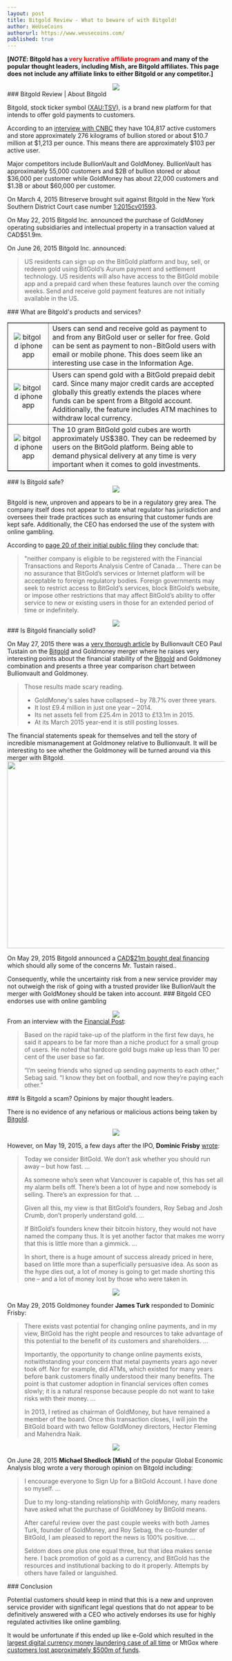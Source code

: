 ```yaml
---
layout: post
title: Bitgold Review - What to beware of with Bitgold!
author: WeUseCoins
authorurl: https://www.weusecoins.com/
published: true
---
```



<p><b>[<em>NOTE</em>: Bitgold has a <font color="red">very lucrative affiliate program</font> and many of the popular thought leaders, including Mish, are Bitgold affiliates. This page does not include any affiliate links to either Bitgold or any competitor.]</b>
<center><img src="/images/bitgold-roy-sebag-josh-crumb.jpg"></center>
### Bitgold Review | About Bitgold
<p>Bitgold, stock ticker symbol (<a href="http://web.tmxmoney.com/quote.php?qm_symbol=XAU:TSV">XAU:TSV</a>), is a brand new platform for that intends to offer gold payments to customers.
<p>According to an <a href="http://video.cnbc.com/gallery/?video=3000364663">interview with CNBC</a> they have 104,817 active customers and store approximately 276 kilograms of bullion stored or about $10.7 million at $1,213 per ounce. This means there are approximately $103 per active user.
<p>Major competitors include BullionVault and GoldMoney. BullionVault has approximately 55,000 customers and $2B of bullion stored or about $36,000 per customer while GoldMoney has about 22,000 customers and $1.3B or about $60,000 per customer.
<p>On March 4, 2015 Bitreserve brought suit against Bitgold in the New York Southern District Court case number <a href="https://dockets.justia.com/docket/new-york/nysdce/1:2015cv01593/439200">1:2015cv01593</a>.
<p>On May 22, 2015 Bitgold Inc. announced the purchase of GoldMoney operating subsidiaries and intellectual property in a transaction valued at CAD$51.9m.
<p>On June 26, 2015 Bitgold Inc. announced:
<p><blockquote cite="http://web.tmxmoney.com/article.php?newsid=76390842&qm_symbol=XAU:TSV">US residents can sign up on the BitGold platform and buy, sell, or redeem gold using BitGold’s Aurum payment and settlement technology. US residents will also have access to the BitGold mobile app and a prepaid card when these features launch over the coming weeks. Send and receive gold payment features are not initially available in the US.</blockquote>
### What are Bitgold's products and services?
<table class="tftable" border="1">
<tr><td style="text-align: center;"><img class="aligncenter" style="border: 5px solid white;" title="bitgold iphone app" src="/images/bitgold-iphone-app.jpg" /></td>
<td style="text-align: left;">Users can send and receive gold as payment to and from any BitGold user or seller for free. Gold can be sent as payment to non-BitGold users with email or mobile phone. This does seem like an interesting use case in the Information Age.</td></tr>
<tr><td style="text-align: center;"><img class="aligncenter" style="border: 5px solid white;" title="bitgold iphone app" src="/images/bitgold-debit-card.jpg" /></td>
<td style="text-align: left;">Users can spend gold with a BitGold prepaid debit card. Since many major credit cards are accepted globally this greatly extends the places where funds can be spent from a Bitgold account. Additionally, the feature includes ATM machines to withdraw local currency.</td></tr>
<tr><td style="text-align: center;"><img class="aligncenter" style="border: 5px solid white;" title="bitgold iphone app" src="/images/bitgold-10gram-cubes.jpg" /></td>
<td style="text-align: left;">The 10 gram BitGold gold cubes are worth approximately US$380. They can be redeemed by users on the BitGold platform. Being able to demand physical delivery at any time is very important when it comes to gold investments.</td></tr>
</table>
### Is Bitgold safe?
<center><img src="/images/bitgold-going-public.jpg"></center>
<p>Bitgold is new, unproven and appears to be in a regulatory grey area. The company itself does not appear to state what regulator has jurisdiction and oversees their trade practices such as ensuring that customer funds are kept safe. Additionally, the CEO has endorsed the use of the system with online gambling.
<p>According to <a href="/bitgold-filing.pdf">page 20 of their initial public filing</a> they conclude that:
<blockquote cite="/bitgold-filing.pdf">"neither company is eligible to be registered with the Financial Transactions and Reports Analysis Centre of Canada ... There can be no assurance that BitGold’s services or Internet platform will be acceptable to foreign regulatory bodies. Foreign governments may seek to restrict access to BitGold’s services, block BitGold’s website, or impose other restrictions that may affect BitGold’s ability to offer service to new or existing users in those for an extended period of time or indefinitely.</blockquote>
<center><img src="/images/paul-tustain.jpg"></center>
### Is Bitgold financially solid?
<p>On May 27, 2015 there was a <a href="https://www.bullionvault.com/gold-news/bitgold-goldmoney-052720152">very thorough article</a> by Bullionvault CEO Paul Tustain on the <a href="https://bitcoinmagazine.com/20291/bitgold-announces-bitcoin-like-system-gold-storage-payments/">Bitgold</a> and Goldmoney merger where he raises very interesting points about the financial stability of the <a href="http://www.runtogold.com/goldmoney/bitgold-review/">Bitgold</a> and Goldmoney combination and presents a three year comparison chart between Bullionvault and Goldmoney.
<p><blockquote>Those results made scary reading.
<ul><li>GoldMoney's sales have collapsed – by 78.7% over three years.</li>
<li>It lost £9.4 million in just one year – 2014.</li>
<li>Its net assets fell from £25.4m in 2013 to £13.1m in 2015.</li>
<li>At its March 2015 year-end it is still posting losses.</li></ul></blockquote>
<p>The financial statements speak for themselves and tell the story of incredible mismanagement at Goldmoney relative to Bullionvault. It will be interesting to see whether the Goldmoney will be turned around via this merger with Bitgold.
<img src="/images/comparison-goldmoney-bullionvault-business.png" width="700" height="432" border="0" />
<p>On May 29, 2015 Bitgold announced a <a href="http://web.tmxmoney.com/article.php?newsid=75802274&qm_symbol=XAU">CAD$21m bought deal financing</a> which should ally some of the concerns Mr. Tustain raised..
<p>Consequently, while the uncertainty risk from a new service provider may not outweigh the risk of going with a trusted provider like BullionVault the merger with GoldMoney should be taken into account.
### Bitgold CEO endorses use with online gambling
<center><img src="/images/bitgold-roy-sebag.jpg"></center>
From an interview with the <a href="http://business.financialpost.com/investing/bitgold-begins-trading-on-tsx-venture-exchange-as-gold-transaction-platform-builds-momentum">Financial Post</a>:
<blockquote cite="http://business.financialpost.com/investing/bitgold-begins-trading-on-tsx-venture-exchange-as-gold-transaction-platform-builds-momentum">Based on the rapid take-up of the platform in the first few days, he said it appears to be far more than a niche product for a small group of users. He noted that hardcore gold bugs make up less than 10 per cent of the user base so far.
<p>“I’m seeing friends who signed up sending payments to each other,” Sebag said. “I know they bet on football, and now they’re paying each other.”</blockquote>
### Is Bitgold a scam? Opinions by major thought leaders.
<p>There is no evidence of any nefarious or malicious actions being taken by <a href="https://bitcoinmagazine.com/20543/bitgold-inc-acquires-goldmoney-com-cad-52-million/">Bitgold</a>.
<center><img src="/images/bitgold-dominic-frisby.jpg"></center>
<p>However, on May 19, 2015, a few days after the IPO, <b>Dominic Frisby</b> <a href="http://moneyweek.com/dont-touch-this-gold-and-bitcoin-combo-with-a-ten-foot-bargepole/">wrote</a>:
<blockquote cite="http://moneyweek.com/dont-touch-this-gold-and-bitcoin-combo-with-a-ten-foot-bargepole/">
<p>Today we consider BitGold. We don’t ask whether you should run away – but how fast. ...
<p>As someone who’s seen what Vancouver is capable of, this has set all my alarm bells off. There’s been a lot of hype and now somebody is selling. There’s an expression for that. ...
<p>Given all this, my view is that BitGold’s founders, Roy Sebag and Josh Crumb, don’t properly understand gold.  ...
<p>If BitGold’s founders knew their bitcoin history, they would not have named the company thus. It is yet another factor that makes me worry that this is little more than a gimmick. ...
<p>In short, there is a huge amount of success already priced in here, based on little more than a superficially persuasive idea. As soon as the hype dies out, a lot of money is going to get made shorting this one – and a lot of money lost by those who were taken in.</blockquote>
<center><img src="/images/bitgold-james-turk.jpg"></center>
<p>On May 29, 2015 Goldmoney founder <b>James Turk</b> responded to Dominic Frisby:
<p><blockquote cite="http://moneyweek.com/dominic-is-wrong-the-time-is-ripe-for-digital-gold/">There exists vast potential for changing online payments, and in my view, BitGold has the right people and resources to take advantage of this potential to the benefit of its customers and shareholders. ...
<p>Importantly, the opportunity to change online payments exists, notwithstanding your concern that metal payments years ago never took off. Nor for example, did ATMs, which existed for many years before bank customers finally understood their many benefits. The point is that customer adoption in financial services often comes slowly; it is a natural response because people do not want to take risks with their money. ...
<p>In 2013, I retired as chairman of GoldMoney, but have remained a member of the board. Once this transaction closes, I will join the BitGold board with two fellow GoldMoney directors, Hector Fleming and Mahendra Naik.</blockquote>
<center><img src="/images/bitgold-mish-michael-shedlock.png"></center>
<p>On June 28, 2015 <b>Michael Shedlock [Mish]</b> of the popular Global Economic Analysis blog wrote a very thorough opinion on Bitgold including:
<p><blockquote cite="http://globaleconomicanalysis.blogspot.com/2015/06/bitgold-now-available-in-us-why-bitgold.html">I encourage everyone to Sign Up for a BitGold Account. I have done so myself. ...
<p>Due to my long-standing relationship with GoldMoney, many readers have asked what the purchase of GoldMoney by BitGold means.
<p>After careful review over the past couple weeks with both James Turk, founder of GoldMoney, and Roy Sebag, the co-founder of BitGold, I am pleased to report the news is 100% positive. ...
<p>Seldom does one plus one equal three, but that idea makes sense here. I back promotion of gold as a currency, and BitGold has the resources and institutional backing to do it properly. Attempts by others have failed or languished.</blockquote>
### Conclusion
<p>Potential customers should keep in mind that this is a new and unproven service provider with significant legal questions that do not appear to be definitively answered with a CEO who actively endorses its use for highly regulated activities like online gambling.
<p>It would be unfortunate if this ended up like e-Gold which resulted in the <a href="http://www.psmag.com/business-economics/digital-currencies-led-biggest-money-laundering-case-ever-bitcoin-74083">largest digital currency money laundering case of all time</a> or MtGox where <a href="https://bitcoinmagazine.com/20030/kraken-accepting-mtgox-bankruptcy-claims-and-giving-free-trade-credit/">customers lost approximately $500m of funds</a>.
